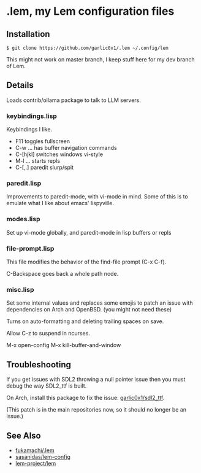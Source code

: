 # .lem, my Lem configuration files

## Installation

```shell
$ git clone https://github.com/garlic0x1/.lem ~/.config/lem
```

This might not work on master branch, I keep stuff here for my dev branch of Lem.

## Details

Loads contrib/ollama package to talk to LLM servers.

### keybindings.lisp

Keybindings I like.

* F11      toggles fullscreen
* C-w ...  has buffer navigation commands
* C-[hjkl] switches windows vi-style
* M-l ...  starts repls
* C-[,.]   paredit slurp/spit

### paredit.lisp

Improvements to paredit-mode, with vi-mode in mind.  Some of this is to emulate what I like about emacs' lispyville.

### modes.lisp

Set up vi-mode globally, and paredit-mode in lisp buffers or repls

### file-prompt.lisp

This file modifies the behavior of the find-file prompt (C-x C-f).

C-Backspace goes back a whole path node.

### misc.lisp

Set some internal values and replaces some emojis to patch an issue with dependencies on Arch and OpenBSD. (you might not need these)

Turns on auto-formatting and deleting trailing spaces on save.

Allow C-z to suspend in ncurses.

M-x open-config
M-x kill-buffer-and-window

## Troubleshooting

If you get issues with SDL2 throwing a null pointer issue then you must debug the way SDL2_ttf is built.

On Arch, install this package to fix the issue: [garlic0x1/sdl2_ttf](https://github.com/garlic0x1/sdl2_ttf).

(This patch is in the main repositories now, so it should no longer be an issue.)

## See Also

* [fukamachi/.lem](https://github.com/fukamachi/.lem)
* [sasanidas/lem-config](https://codeberg.org/sasanidas/lem-config)
* [lem-project/lem](https://github.com/lem-project/lem)
